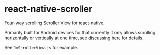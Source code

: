 
# react-native-scroller

Four-way scrolling Scroller View for react-native.

Primarily built for Android devices for that currently it only allows scrolling horizontally or vertically at one time, see [discussing here](https://github.com/facebook/react-native/issues/2962) for details.

See `JxScrollerView.js` for example.
